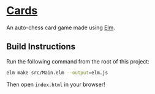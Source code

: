 # [Cards](http://timpaisley.net/cards)

An auto-chess card game made using [Elm](https://elm-lang.org/).


## Build Instructions

Run the following command from the root of this project:

```bash
elm make src/Main.elm --output=elm.js
```

Then open `index.html` in your browser!
